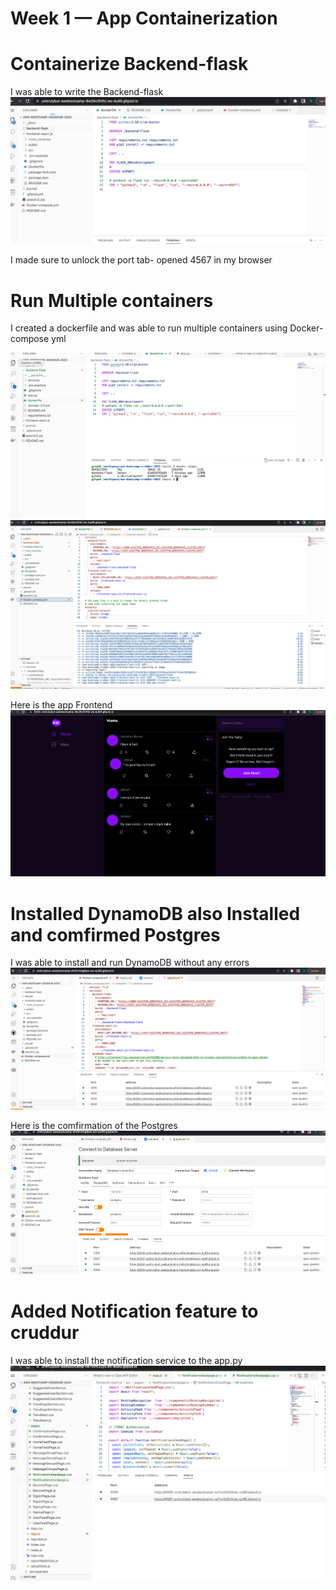 # Week 1 — App Containerization

# Containerize Backend-flask
I was able to write the Backend-flask 
![a screenshot of backend containerization](https://github.com/urstrulybutch/aws-bootcamp-cruddur-2023/blob/week-0/journal/assets/Backend-containization.png)

I made sure to unlock the port tab- opened 4567 in my browser



# Run Multiple containers

I created a dockerfile and was able to run multiple containers using Docker-compose yml

![](https://github.com/urstrulybutch/aws-bootcamp-cruddur-2023/blob/week-0/journal/assets/docker-file.png)
![](https://github.com/urstrulybutch/aws-bootcamp-cruddur-2023/blob/week-0/journal/assets/docker-compose.png)


Here is the app Frontend
![](https://github.com/urstrulybutch/aws-bootcamp-cruddur-2023/blob/week-0/journal/assets/app%20frontend.png)

# Installed DynamoDB also Installed and comfirmed Postgres

I was able to install and run DynamoDB without any  errors 
![](https://github.com/urstrulybutch/aws-bootcamp-cruddur-2023/blob/week-0/journal/assets/DYNAMODB.png)

Here is the comfirmation of the Postgres
![](https://github.com/urstrulybutch/aws-bootcamp-cruddur-2023/blob/week-0/journal/assets/pOSTGRESS%20SUCCESSFUL.png)

# Added Notification feature to cruddur
 
 I was able to install the notification service to the app.py
![](https://github.com/urstrulybutch/aws-bootcamp-cruddur-2023/blob/week-0/journal/assets/NOTIFICATIONFEED%20.png)
